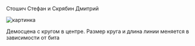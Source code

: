 Стошич Стефан и Скрябин Дмитрий 

![картинка](https://pp.userapi.com/c831409/v831409471/12e93/1OuUc_Etsog.jpg)

Демосцена с кругом в центре. Размер круга и длина линии меняется в зависимости от бита 
